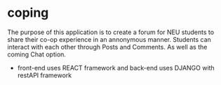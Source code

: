 # coping
The purpose of this application is to create a forum for NEU students to share their co-op experience in an annonymous manner. Students can interact with each other through Posts and Comments. As well as the coming Chat option. 

- front-end uses REACT framework and back-end uses DJANGO with restAPI framework

